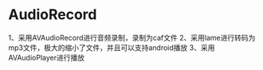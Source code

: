 # AudioRecord
1、采用AVAudioRecord进行音频录制，录制为caf文件
2、采用lame进行转码为mp3文件，极大的缩小了文件，并且可以支持android播放
3、采用AVAudioPlayer进行播放
